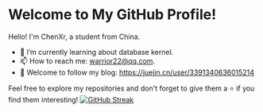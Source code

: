 <!--
**warr99/warr99** is a ✨ _special_ ✨ repository because its `README.md` (this file) appears on your GitHub profile.
Here are some ideas to get you started:

- 🔭 I’m currently working on ...
- 🌱 I’m currently learning ...
- 👯 I’m looking to collaborate on ...
- 🤔 I’m looking for help with ...
- 💬 Ask me about ...
- 📫 How to reach me: ...
- 😄 Pronouns: ...
- ⚡ Fun fact: ...


- [![warr99's GitHub stats](https://github-readme-stats.vercel.app/api?username=warr99)](https://github.com/anuraghazra/github-readme-stats&theme=radical)
[![GitHub Streak](https://streak-stats.demolab.com?user=warr99&theme=github-dark-blue&locale=zh_Hans&date_format=%5BY.%5Dn.j)](https://git.io/streak-stats)
-->

# Welcome to My GitHub Profile!

Hello! I'm ChenXr, a student from China.

- 🌱 I’m currently learning about database kernel.
- 📫 How to reach me: warrior22@qq.com.
- 💬 Welcome to follow my blog: https://juejin.cn/user/3391340636015214

Feel free to explore my repositories and don't forget to give them a ⭐️ if you find them interesting!
[![GitHub Streak](https://streak-stats.demolab.com?user=warr99&theme=github-dark-dimmed&hide_border=true&locale=zh_Hans&date_format=%5BY.%5Dn.j)](https://git.io/streak-stats)


